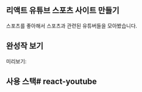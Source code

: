 ## 리액트 유튜브 스포츠 사이트 만들기

스포츠를 좋아해서  스포츠과 관련된 유튜버들을 모아봤습니다.

## 완성작 보기
미리보기:

## 사용 스택#   r e a c t - y o u t u b e  
 